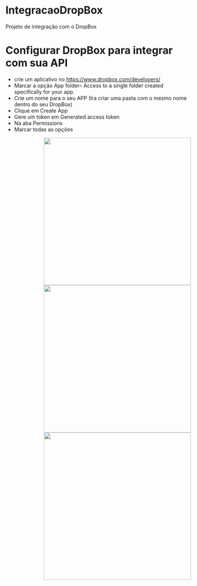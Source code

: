 # IntegracaoDropBox
Projeto de integração com o DropBox

# Configurar DropBox para integrar com sua API
- crie um aplicativo no https://www.dropbox.com/developers/
- Marcar a opção App folder– Access to a single folder created specifically for your app.
- Crie um nome para o seu APP (Ira criar uma pasta com o mesmo nome dentro do seu DropBox)
- Clique em Create App
- Gere um token em Generated access token
- Na aba Permissions 
- Marcar todas as opções
<div>
<img align="right" src="https://github.com/rogerioxonchim/images/blob/main/DropBox01.PNG" width="400" heigth="400" style="max-width:100%;">
</div>
</br>
<div>
<img align="right" src="https://github.com/rogerioxonchim/images/blob/main/DropBox02.PNG" width="400" heigth="400" style="max-width:100%;">
</div>
</br>
<div>
<img align="right" src="https://github.com/rogerioxonchim/images/blob/main/DropBox03.PNG" width="400" heigth="400" style="max-width:100%;">
</div>

